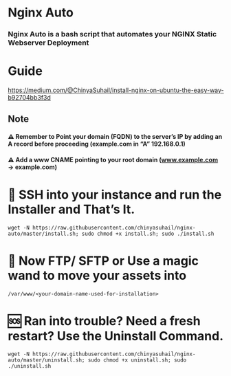 # Nginx Auto
### Nginx Auto is a bash script that automates your NGINX Static Webserver Deployment

# Guide

https://medium.com/@ChinyaSuhail/install-nginx-on-ubuntu-the-easy-way-b92704bb3f3d


## Note
#### ⚠️ Remember to Point your domain (FQDN) to the server’s IP by adding an A record before proceeding (example.com in “A” 192.168.0.1)
#### ⚠️ Add a www CNAME pointing to your root domain (www.example.com → example.com)


# 🙌 SSH into your instance and run the Installer and That’s It.

```
wget -N https://raw.githubusercontent.com/chinyasuhail/nginx-auto/master/install.sh; sudo chmod +x install.sh; sudo ./install.sh
```

# 🧙 Now FTP/ SFTP or Use a magic wand to move your assets into

```
/var/www/<your-domain-name-used-for-installation>
```

# 🆘 Ran into trouble? Need a fresh restart? Use the Uninstall Command.

```
wget -N https://raw.githubusercontent.com/chinyasuhail/nginx-auto/master/uninstall.sh; sudo chmod +x uninstall.sh; sudo ./uninstall.sh
```